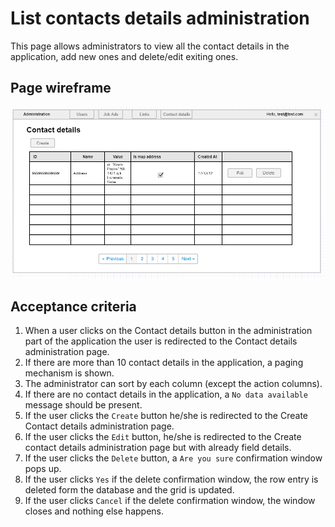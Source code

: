 # List contacts details administration

This page allows administrators to view all the contact details in the application, add new ones and delete/edit exiting ones.

## Page wireframe

![Home Page](../assets/contacts-admin.png)

## Acceptance criteria

1. When a user clicks on the Contact details button in the administration part of the application the user is redirected to the Contact details administration page.
2. If there are more than 10 contact details in the application, a paging mechanism is shown.
3. The administrator can sort by each column (except the action columns).
4. If there are no contact details in the application, a `No data available` message should be present.
5. If the user clicks the `Create` button he/she is redirected to the Create Contact details administration page.
6. If the user clicks the `Edit` button, he/she is redirected to the Create contact details administration page but with already field details.
7. If the user clicks the `Delete` button, a `Are you sure` confirmation window pops up.
8. If the user clicks `Yes` if the delete confirmation window, the row entry is deleted form the database and the grid is updated.
9. If the user clicks `Cancel` if the delete confirmation window, the window closes and nothing else happens.